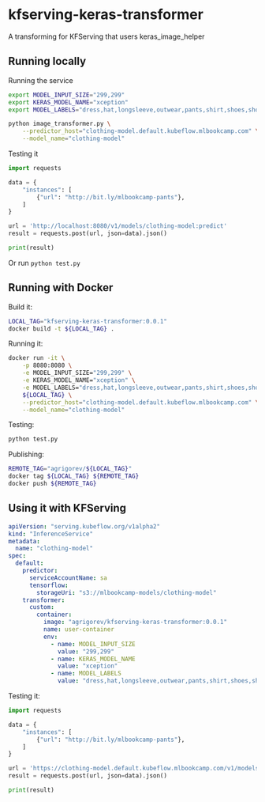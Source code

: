 # kfserving-keras-transformer
A transforming for KFServing that users keras_image_helper


## Running locally

Running the service

```bash
export MODEL_INPUT_SIZE="299,299"
export KERAS_MODEL_NAME="xception"
export MODEL_LABELS="dress,hat,longsleeve,outwear,pants,shirt,shoes,shorts,skirt,t-shirt"

python image_transformer.py \
    --predictor_host="clothing-model.default.kubeflow.mlbookcamp.com" \
    --model_name="clothing-model"
```

Testing it

```python
import requests

data = {
    "instances": [
        {"url": "http://bit.ly/mlbookcamp-pants"},
    ]
}

url = 'http://localhost:8080/v1/models/clothing-model:predict'
result = requests.post(url, json=data).json()

print(result)
```

Or run `python test.py`

## Running with Docker

Build it:

```bash
LOCAL_TAG="kfserving-keras-transformer:0.0.1"
docker build -t ${LOCAL_TAG} .
```

Running it:

```bash
docker run -it \
    -p 8080:8080 \
    -e MODEL_INPUT_SIZE="299,299" \
    -e KERAS_MODEL_NAME="xception" \
    -e MODEL_LABELS="dress,hat,longsleeve,outwear,pants,shirt,shoes,shorts,skirt,t-shirt" \
    ${LOCAL_TAG} \
    --predictor_host="clothing-model.default.kubeflow.mlbookcamp.com" \
    --model_name="clothing-model"
```

Testing:

```bash
python test.py
```

Publishing:

```bash
REMOTE_TAG="agrigorev/${LOCAL_TAG}"
docker tag ${LOCAL_TAG} ${REMOTE_TAG}
docker push ${REMOTE_TAG}
```

## Using it with KFServing

```yaml
apiVersion: "serving.kubeflow.org/v1alpha2"
kind: "InferenceService"
metadata:
  name: "clothing-model"
spec:
  default:
    predictor:
      serviceAccountName: sa
      tensorflow:
        storageUri: "s3://mlbookcamp-models/clothing-model"
    transformer:
      custom:
        container:
          image: "agrigorev/kfserving-keras-transformer:0.0.1"
          name: user-container
          env:
            - name: MODEL_INPUT_SIZE
              value: "299,299"
            - name: KERAS_MODEL_NAME
              value: "xception"
            - name: MODEL_LABELS
              value: "dress,hat,longsleeve,outwear,pants,shirt,shoes,shorts,skirt,t-shirt"
```

Testing it:

```python
import requests

data = {
    "instances": [
        {"url": "http://bit.ly/mlbookcamp-pants"},
    ]
}

url = 'https://clothing-model.default.kubeflow.mlbookcamp.com/v1/models/clothing-model:predict'
result = requests.post(url, json=data).json()

print(result)
```